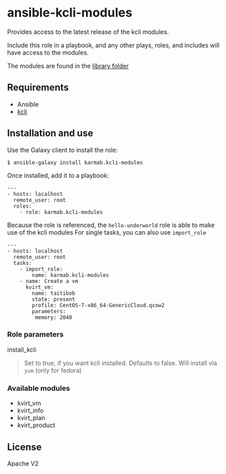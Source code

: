 # ansible-kcli-modules

Provides access to the latest release of the kcli modules.

Include this role in a playbook, and any other plays, roles, and includes will have access to the modules.

The modules are found in the [library folder](./library)

## Requirements

- Ansible
- [kcli](https://github.com/karmab/kcli)

## Installation and use

Use the Galaxy client to install the role:

```
$ ansible-galaxy install karmab.kcli-modules
```

Once installed, add it to a playbook:

```
---
- hosts: localhost
  remote_user: root
  roles:
    - role: karmab.kcli-modules
```

Because the role is referenced, the `hello-underworld` role is able to make use of the kcli modules
For single tasks, you can also use `import_role`


```
---
- hosts: localhost
  remote_user: root
  tasks:
    - import_role:
        name: karmab.kcli-modules
    - name: Create a vm
      kvirt_vm:
        name: taitibob
        state: present
        profile: CentOS-7-x86_64-GenericCloud.qcow2
        parameters:
         memory: 2048
```

### Role parameters

install_kcli
> Set to true, if you want kcli installed. Defaults to false. Will install via `yum` (only for fedora)


### Available modules

- kvirt_vm
- kvirt_info
- kvirt_plan
- kvirt_product

## License

Apache V2
